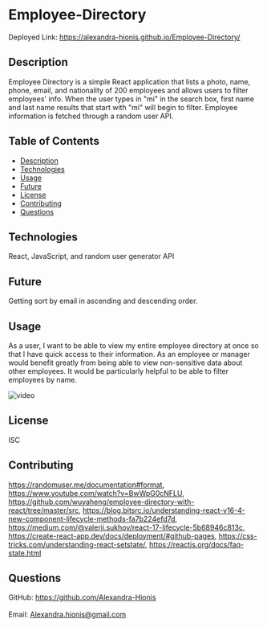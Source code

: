 # Employee-Directory
Deployed Link: https://alexandra-hionis.github.io/Employee-Directory/
## Description
Employee Directory is a simple React application that lists a photo, name, phone, email, and nationality of 200 employees and allows users to filter employees' info. When the user types in "mi" in the search box, first name and last name results that start with "mi" will begin to filter. Employee information is fetched through a random user API.
## Table of Contents
- [Description](#description)
- [Technologies](#technologies)
- [Usage](#usage)
- [Future](#future)
- [License](#license)
- [Contributing](#contributing)
- [Questions](#questions)
## Technologies
React, JavaScript, and random user generator API
## Future
Getting sort by email in ascending and descending order.
## Usage
As a user, I want to be able to view my entire employee directory at once so that I have quick access to their information.
As an employee or manager would benefit greatly from being able to view non-sensitive data about other employees. It would be particularly helpful to be able to filter employees by name.
<!-- ![image 1](public/images/img-1.png)
![image 2](public/images/img-2.png) -->
![video](https://media.giphy.com/media/iq02UTd9ZPCh3P0yGt/giphy.gif)
## License
ISC
## Contributing
https://randomuser.me/documentation#format, https://www.youtube.com/watch?v=BwWpG0cNFLU, https://github.com/wuyaheng/employee-directory-with-react/tree/master/src, https://blog.bitsrc.io/understanding-react-v16-4-new-component-lifecycle-methods-fa7b224efd7d, https://medium.com/@valerii.sukhov/react-17-lifecycle-5b68946c813c, https://create-react-app.dev/docs/deployment/#github-pages, https://css-tricks.com/understanding-react-setstate/, https://reactjs.org/docs/faq-state.html
## Questions
GitHub: https://github.com/Alexandra-Hionis<br /><br />
Email: Alexandra.hionis@gmail.com<br /><br />
